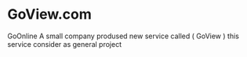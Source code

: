 # GoView.com
GoOnline A small company prodused new service called ( GoView ) this service consider as general project
